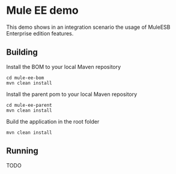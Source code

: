 Mule EE demo
============

This demo shows in an integration scenario the usage of MuleESB Enterprise edition features.

## Building

Install the BOM to your local Maven repository

    cd mule-ee-bom
    mvn clean install

Install the parent pom to your local Maven repository

    cd mule-ee-parent
    mvn clean install

Build the application in the root folder

    mvn clean install

## Running

TODO